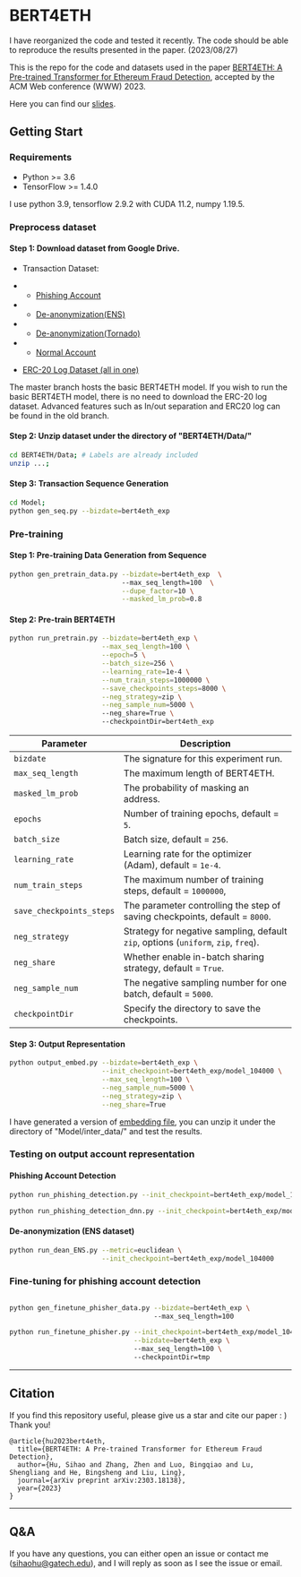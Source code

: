 # BERT4ETH

I have reorganized the code and tested it recently. The code should be able to reproduce the results presented in the paper. (2023/08/27)

This is the repo for the code and datasets used in the paper [BERT4ETH: A Pre-trained Transformer for Ethereum Fraud Detection](https://dl.acm.org/doi/abs/10.1145/3543507.3583345), accepted by the ACM Web conference (WWW) 2023.

Here you can find our [slides](https://github.com/git-disl/BERT4ETH/blob/master/Material/BERT4ETH_WWW23_slides.pdf).

## Getting Start

### Requirements
* Python >= 3.6
* TensorFlow >= 1.4.0

I use python 3.9, tensorflow 2.9.2 with CUDA 11.2, numpy 1.19.5.

### Preprocess dataset 

#### Step 1: Download dataset from Google Drive. 
* Transaction Dataset:
* * [Phishing Account](https://drive.google.com/file/d/11UAhLOcffzLyPhdsIqRuFsJNSqNvrNJf/view?usp=sharing)

* * [De-anonymization(ENS)](https://drive.google.com/file/d/1Yveis90jCx-nIA6pUL_4SUezMsVJr8dp/view?usp=sharing)

* * [De-anonymization(Tornado)](https://drive.google.com/file/d/1DMbPSZMSvTYMKUZg3oYKFrjPo2_jeeG4/view?usp=sharing)

* * [Normal Account](https://drive.google.com/file/d/1-htLUymg1UxDrXcI8tslU9wbn0E1vl9_/view?usp=sharing)

* [ERC-20 Log Dataset (all in one)](https://drive.google.com/file/d/1mB2Tf7tMq5ApKKOVdctaTh2UZzzrAVxq/view?usp=sharing)

The master branch hosts the basic BERT4ETH model. If you wish to run the basic BERT4ETH model, there is no need to download the ERC-20 log dataset. Advanced features such as In/out separation and ERC20 log can be found in the old branch.

#### Step 2: Unzip dataset under the directory of "BERT4ETH/Data/" 

```sh
cd BERT4ETH/Data; # Labels are already included
unzip ...;
``` 

#### Step 3: Transaction Sequence Generation

```sh
cd Model;
python gen_seq.py --bizdate=bert4eth_exp
```


### Pre-training

<!-- 
#### Step 0: Model Configuration

The configuration file is "Model/bert_config.json"
```
{
  "attention_probs_dropout_prob": 0.2,
  "hidden_act": "gelu",
  "hidden_dropout_prob": 0.2,
  "hidden_size": 64,
  "initializer_range": 0.02,
  "intermediate_size": 64,
  "max_position_embeddings": 50,
  "num_attention_heads": 2,
  "num_hidden_layers": 8,
  "type_vocab_size": 2,
  "vocab_size": 3000000
}
```
-->

#### Step 1: Pre-training Data Generation from Sequence 

[//]: # (&#40;Masking, I/O separation and ERC20 log&#41;)

```sh
python gen_pretrain_data.py --bizdate=bert4eth_exp  \ 
                            --max_seq_length=100  \
                            --dupe_factor=10 \
                            --masked_lm_prob=0.8 
```


#### Step 2: Pre-train BERT4ETH 

```sh
python run_pretrain.py --bizdate=bert4eth_exp \
                       --max_seq_length=100 \
                       --epoch=5 \
                       --batch_size=256 \
                       --learning_rate=1e-4 \
                       --num_train_steps=1000000 \
                       --save_checkpoints_steps=8000 \
                       --neg_strategy=zip \
                       --neg_sample_num=5000 \ 
                       --neg_share=True \ 
                       --checkpointDir=bert4eth_exp 
```


| Parameter                | Description                                                                        |
|--------------------------|------------------------------------------------------------------------------------|
| `bizdate`                | The signature for this experiment run.                                             |
| `max_seq_length`         | The maximum length of BERT4ETH.                                                    |
| `masked_lm_prob`         | The probability of masking an address.                                             |
| `epochs`                 | Number of training epochs, default = `5`.                                          |
| `batch_size`             | Batch size, default = `256`.                                                       |
| `learning_rate`          | Learning rate for the optimizer (Adam), default = `1e-4`.                          |
| `num_train_steps`        | The maximum number of training steps, default = `1000000`,                         |
| `save_checkpoints_steps` | The parameter controlling the step of saving checkpoints, default = `8000`.        |
| `neg_strategy`           | Strategy for negative sampling, default `zip`, options (`uniform`, `zip`, `freq`). |
| `neg_share`              | Whether enable in-batch sharing strategy, default = `True`.                        |
| `neg_sample_num`         | The negative sampling number for one batch, default = `5000`.                      |
| `checkpointDir`          | Specify the directory to save the checkpoints.                                     |


#### Step 3: Output Representation

```sh
python output_embed.py --bizdate=bert4eth_exp \
                       --init_checkpoint=bert4eth_exp/model_104000 \
                       --max_seq_length=100 \
                       --neg_sample_num=5000 \
                       --neg_strategy=zip \
                       --neg_share=True
```

I have generated a version of [embedding file](https://drive.google.com/file/d/1mQgO1LalWhjeR064VhPRmkLl_ztSTroW/view?usp=sharing), you can unzip it under the directory of "Model/inter_data/" and test the results.

### Testing on output account representation

#### Phishing Account Detection
```sh
python run_phishing_detection.py --init_checkpoint=bert4eth_exp/model_104000 # Random Forest (RF)

python run_phishing_detection_dnn.py --init_checkpoint=bert4eth_exp/model_104000 # DNN, better than RF
```

#### De-anonymization (ENS dataset)

```sh
python run_dean_ENS.py --metric=euclidean \
                       --init_checkpoint=bert4eth_exp/model_104000
```

<!-- 
#### De-anonymization (Tornado Cash)

```sh

python run_dean_Tornado.py --metric=euclidean \

                           --init_checkpoint=bert4eth_exp/model_104000

```
-->

### Fine-tuning for phishing account detection
```sh

python gen_finetune_phisher_data.py --bizdate=bert4eth_exp \ 
                                    --max_seq_length=100 
```

```sh
python run_finetune_phisher.py --init_checkpoint=bert4eth_exp/model_104000 \
                               --bizdate=bert4eth_exp \ 
                               --max_seq_length=100 \ 
                               --checkpointDir=tmp
```

-----
## Citation

If you find this repository useful, please give us a star and cite our paper : ) Thank you!
```
@article{hu2023bert4eth,
  title={BERT4ETH: A Pre-trained Transformer for Ethereum Fraud Detection},
  author={Hu, Sihao and Zhang, Zhen and Luo, Bingqiao and Lu, Shengliang and He, Bingsheng and Liu, Ling},
  journal={arXiv preprint arXiv:2303.18138},
  year={2023}
}
```

-----
## Q&A

If you have any questions, you can either open an issue or contact me (sihaohu@gatech.edu), and I will reply as soon as I see the issue or email.

